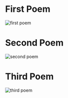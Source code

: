 # First Poem
![first poem](./images/1.png)

# Second Poem
![second poem](./images/2.png)

# Third Poem
![third poem](./images/3.png)
